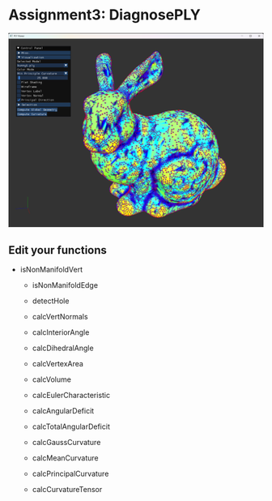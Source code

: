 # Assignment3: DiagnosePLY

![image info](images/image1.png)

## Edit your functions
- isNonManifoldVert
    - isNonManifoldEdge 
	- detectHole

    - calcVertNormals
    - calcInteriorAngle
    - calcDihedralAngle
    - calcVertexArea

	- calcVolume
	- calcEulerCharacteristic
	- calcAngularDeficit
	- calcTotalAngularDeficit

	- calcGaussCurvature
	- calcMeanCurvature
	- calcPrincipalCurvature

	- calcCurvatureTensor